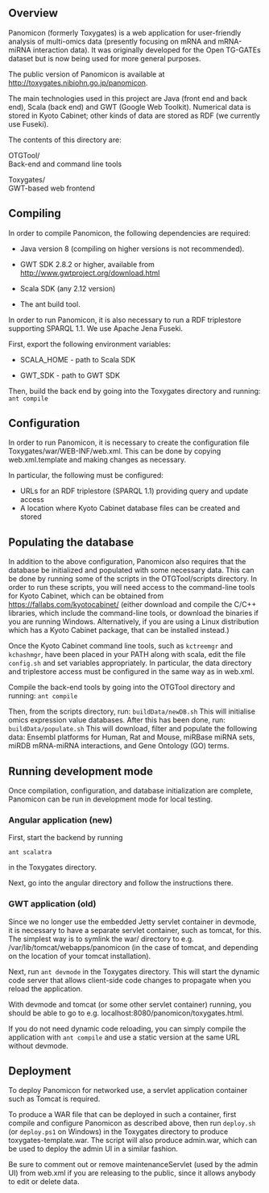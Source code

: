 ## Overview

Panomicon (formerly Toxygates) is a web application for user-friendly analysis of multi-omics data (presently focusing on mRNA and mRNA-miRNA interaction data). It was originally developed for the Open TG-GATEs dataset but is now being used for more general purposes.

The public version of Panomicon is available at http://toxygates.nibiohn.go.jp/panomicon.

The main technologies used in this project are Java (front end and back end), Scala (back end) and GWT (Google Web Toolkit). Numerical data is stored in Kyoto Cabinet; other kinds of data are stored as RDF (we currently use Fuseki).

The contents of this directory are:

OTGTool/  
Back-end and command line tools

Toxygates/  
GWT-based web frontend

## Compiling

In order to compile Panomicon, the following dependencies are required:

* Java version 8 (compiling on higher versions is not recommended).

* GWT SDK 2.8.2 or higher, available from http://www.gwtproject.org/download.html

* Scala SDK (any 2.12 version)

* The ant build tool.

In order to run Panomicon, it is also necessary to run a RDF triplestore supporting SPARQL 1.1. We use Apache Jena Fuseki.

First, export the following environment variables:

* SCALA_HOME - path to Scala SDK

* GWT_SDK - path to GWT SDK

Then, build the back end by going into the Toxygates directory and running:
`
ant compile
`

## Configuration

In order to run Panomicon, it is necessary to create the configuration file Toxygates/war/WEB-INF/web.xml. This can be done by copying web.xml.template and making changes as necessary.

In particular, the following must be configured:
* URLs for an RDF triplestore (SPARQL 1.1) providing query and update access
* A location where Kyoto Cabinet database files can be created and stored

## Populating the database

In addition to the above configuration, Panomicon also requires that the database be initialized and populated with some necessary data. This can be done by running some of the scripts in the OTGTool/scripts directory. In order to run these scripts, you will need access to the command-line tools for Kyoto Cabinet, which can be obtained from https://fallabs.com/kyotocabinet/ (either download and compile the C/C++ libraries, which include the command-line tools, or download the binaries if you are running Windows. Alternatively, if you are using a Linux distribution which has a Kyoto Cabinet package, that can be installed instead.)

Once the Kyoto Cabinet command line tools, such as `kctreemgr` and `kchashmgr`, have been placed in your PATH along with scala, edit the file `config.sh` and set variables appropriately.  In particular, the data directory and triplestore access must be configured in the same way as in web.xml. 

Compile the back-end tools by going into the OTGTool directory and running:
`
ant compile
`

Then, from the scripts directory, run: `buildData/newDB.sh`
This will initialise omics expression value databases.
After this has been done, run: `buildData/populate.sh`
This will download, filter and populate the following data: 
Ensembl platforms for Human, Rat and Mouse, miRBase miRNA sets, miRDB mRNA-miRNA interactions, and Gene Ontology (GO) terms.

## Running development mode

Once compilation, configuration, and database initialization are complete, Panomicon can be run in development mode for local testing.

### Angular application (new)

First, start the backend by running

`ant scalatra`

in the Toxygates directory.

Next, go into the angular directory and follow the instructions there.

### GWT application (old)
Since we no longer use the embedded Jetty servlet container in devmode, it is necessary to have a separate servlet container, such as tomcat, for this. The simplest way is to symlink the war/ directory to e.g. /var/lib/tomcat/webapps/panomicon (in the case of tomcat, and depending on the location of your tomcat installation). 

Next, run
`
ant devmode
`
in the Toxygates directory. This will start the dynamic code server that allows client-side code changes to propagate when you reload the application.

With devmode and tomcat (or some other servlet container) running, you should be able to go to e.g. localhost:8080/panomicon/toxygates.html.

If you do not need dynamic code reloading, you can simply compile the application with `ant compile` and use a static version at the same URL without devmode.

## Deployment

To deploy Panomicon for networked use, a servlet application container such as Tomcat is required. 

To produce a WAR file that can be deployed in such a container, first compile and configure Panomicon as described above, then run `deploy.sh` (or `deploy.ps1` on Windows) in the Toxygates directory to  produce toxygates-template.war. The script will also produce admin.war, which can be used to deploy the admin UI in a similar fashion.

Be sure to comment out or remove maintenanceServlet (used by the admin UI) from web.xml if you are releasing to the public, since it allows anybody to edit or delete data.
